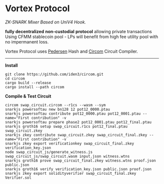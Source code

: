 # Vortex Protocol
_ZK-SNARK Mixer Based on UniV4 Hook._

</header>

**fully decentralized**  **non-custodial**  **protocol** allowing private transactions  
 Using CFMM stablecoin pool - LPs will benefit from high fee utility pool with no impermanent loss.

Vortex Protocol uses [Pedersen](https://iden3-docs.readthedocs.io/en/latest/iden3_repos/research/publications/zkproof-standards-workshop-2/pedersen-hash/pedersen.html) Hash and [Circom](https://docs.circom.io/) Circuit Compiler.

---
**Install**

    git clone https://github.com/iden3/circom.git
    cd circom
    cargo build --release
    cargo install --path circom

**Compile & Test Circuit**

    circom swap_circuit.circom --r1cs --wasm --sym
    snarkjs powersoftau new bn128 12 pot12_0000.ptau
    snarkjs powersoftau contribute pot12_0000.ptau pot12_0001.ptau --name="First contribution" -v
    snarkjs powersoftau prepare phase2 pot12_0001.ptau pot12_final.ptau
    snarkjs groth16 setup swap_circuit.r1cs pot12_final.ptau swap_circuit.zkey
    snarkjs zkey contribute swap_circuit.zkey swap_circuit_final.zkey --name="First contribution" -v
    snarkjs zkey export verificationkey swap_circuit_final.zkey verification_key.json
    node swap_circuit_js/generate_witness.js swap_circuit_js/swap_circuit.wasm input.json witness.wtns
    snarkjs groth16 prove swap_circuit_final.zkey witness.wtns proof.json public.json
    snarkjs groth16 verify verification_key.json public.json proof.json
    snarkjs zkey export solidityverifier swap_circuit_final.zkey Verifier.sol
